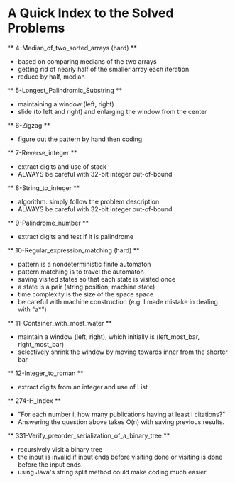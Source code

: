 # A Quick Index to the Solved Problems 

** 4-Median_of_two_sorted_arrays (hard) **
- based on comparing medians of the two arrays 
- getting rid of nearly half of the smaller array each iteration.
- reduce by half, median

** 5-Longest_Palindromic_Substring **
- maintaining a window (left, right)
- slide (to left and right) and enlarging the window from the center

** 6-Zigzag **
- figure out the pattern by hand then coding

** 7-Reverse_integer **
- extract digits and use of stack
- ALWAYS be careful with 32-bit integer out-of-bound

** 8-String_to_integer **
- algorithm: simply follow the problem description
- ALWAYS be careful with 32-bit integer out-of-bound

** 9-Palindrome_number **
- extract digits and test if it is palindrome

** 10-Regular_expression_matching (hard) **
-  pattern is a nondeterministic finite automaton
-  pattern matching is to travel the automaton
-  saving visited states so that each state is visited once
-  a state is a pair (string position, machine state)
-  time complexity is the size of the space space 
-  be careful with machine construction (e.g. I made mistake in dealing with "a*")

** 11-Container_with_most_water **
- maintain a window (left, right), which initially is (left_most_bar, right_most_bar)
- selectively shrink the window by moving towards inner from the shorter bar

** 12-Integer_to_roman **
- extract digits from an integer and use of List

** 274-H_Index ** 
- "For each number i, how many publications having at least i citations?"
- Answering the question above takes O(n) with saving previous results.

** 331-Verify_preorder_serialization_of_a_binary_tree **
- recursively visit a binary tree
- the input is invalid if input ends before visiting done or visiting is done before the input ends
- using Java's string split method could make coding much easier